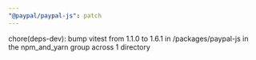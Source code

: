 ```yaml
---
"@paypal/paypal-js": patch
---
```


chore(deps-dev): bump vitest from 1.1.0 to 1.6.1 in /packages/paypal-js in the npm_and_yarn group across 1 directory
